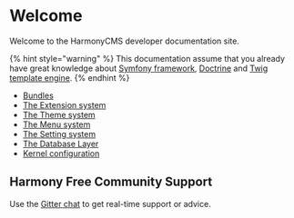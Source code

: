 # Welcome

Welcome to the HarmonyCMS developer documentation site.

{% hint style="warning" %}
This documentation assume that you already have great knowledge about [Symfony framework](https://symfony.com/doc/current/index.html), [Doctrine](https://www.doctrine-project.org/) and [Twig template engine](https://twig.symfony.com).
{% endhint %}

* [Bundles](bundles/)
* [The Extension system](extensions/)
* [The Theme system](themes/)
* [The Menu system](bundles/menubundle/)
* [The Setting system](extensions/)
* [The Database Layer](database-layer/)
* [Kernel configuration](kernel-configuration.md)

## Harmony Free Community Support

Use the [Gitter chat](https://gitter.im/harmonycms/community) to get real-time support or advice.

